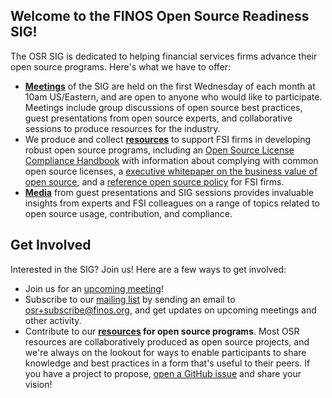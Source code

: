 
<h2>Welcome to the FINOS Open Source Readiness SIG!</h2>
<p>
The OSR SIG is dedicated to helping financial services firms advance their open source programs. Here's what we have to offer:</p>
<ul>
    <li>
    <strong><a href="/docs/meetings/">Meetings</a></strong> of the SIG are held on the first Wednesday of each month at 10am US/Eastern, and are open to anyone who would like to participate. Meetings include group discussions of open source best practices, guest presentations from open source experts, and collaborative sessions to produce resources for the industry.
    </li>
    <li>
    We produce and collect <strong><a href="/osr-resources/resources/">resources</a></strong> to support FSI firms in developing robust open source programs, including an <a href="https://github.com/finos/OSLC-handbook">Open Source License Compliance Handbook</a> with information about complying with common open source licenses, a <a href="https://www.finos.org/business-value-of-open-source-for-financial-services-firms-download-page?hsLang=en-us">executive whitepaper on the business value of open source</a>, and a <a href="https://github.com/finos/reference-foss-policy">reference open source policy</a> for FSI firms. 
    </li>
    <li>
    <strong><a href="https://www.youtube.com/playlist?list=PLmPXh6nBuhJu2t82wVBNY0ld-RbIAdaPL">Media</a></strong> from guest presentations and SIG sessions provides invaluable insights from experts and FSI colleagues on a range of topics related to open source usage, contribution, and compliance.
    </li>
</ul>
         

<div className="wrapper">
<h2>Get Involved</h2>
<p>Interested in the SIG? Join us! Here are a few ways to get involved:</p>
<ul>
    <li>Join us for an <a href="https://github.com/finos/open-source-readiness/issues?q=is%3Aopen+is%3Aissue+label%3Ameeting">upcoming meeting</a>!</li>
    <li>
    Subscribe to our <a href="https://groups.google.com/a/finos.org/forum/#!forum/osr">mailing list</a> by sending an email to <a href="mailto:osr+subscribe@finos.org">osr+subscribe@finos.org</a>, and get updates on upcoming meetings and other activity.
    </li>
    <li>
    Contribute to our <strong><a href="/docs/resources/">resources</a> for open source programs</strong>. Most OSR resources are collaboratively produced as open source projects, and we're always on the lookout for ways to enable participants to share knowledge and best practices in a form that's useful to their peers. If you have a project to propose, <a href="https://github.com/finos/open-source-readiness/issues">open a GitHub issue</a> and share your vision!
    </li>
</ul>
</div>
